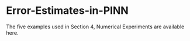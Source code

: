 # Error-Estimates-in-PINN
The five examples used in Section 4, Numerical Experiments are available here.
